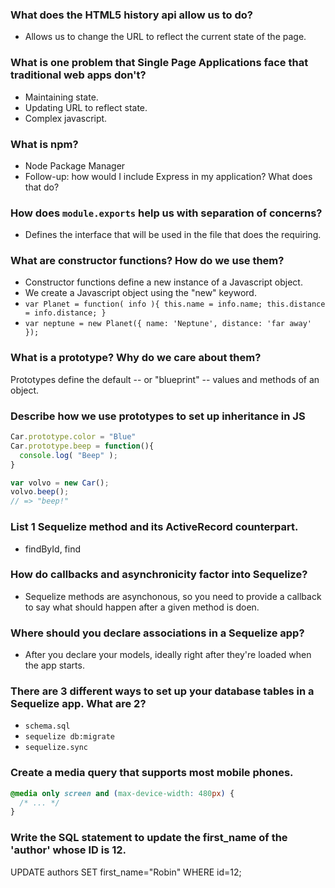 ### What does the HTML5 history api allow us to do?

* Allows us to change the URL to reflect the current state of the page.

### What is one problem that Single Page Applications face that traditional web apps don't?

* Maintaining state.
* Updating URL to reflect state.
* Complex javascript.

### What is npm?

* Node Package Manager
* Follow-up: how would I include Express in my application? What does that do?

### How does `module.exports` help us with separation of concerns?

* Defines the interface that will be used in the file that does the requiring.

### What are constructor functions? How do we use them?

* Constructor functions define a new instance of a Javascript object.
* We create a Javascript object using the "new" keyword.
* `var Planet = function( info ){
    this.name = info.name;
    this.distance = info.distance;
  }`
* `var neptune = new Planet({ name: 'Neptune', distance: 'far away' });`

### What is a prototype? Why do we care about them?

Prototypes define the default -- or "blueprint" -- values and methods of an object.

### Describe how we use prototypes to set up inheritance in JS

```js
Car.prototype.color = "Blue"
Car.prototype.beep = function(){
  console.log( "Beep" );
}

var volvo = new Car();
volvo.beep();
// => "beep!"
```

### List 1 Sequelize method and its ActiveRecord counterpart.

* findById, find

### How do callbacks and asynchronicity factor into Sequelize?

* Sequelize methods are asynchonous, so you need to provide a callback to say what should happen after a given method is doen.

### Where should you declare associations in a Sequelize app?

* After you declare your models, ideally right after they're loaded when the app starts.

### There are 3 different ways to set up your database tables in a Sequelize app. What are 2?
* `schema.sql`
* `sequelize db:migrate`
* `sequelize.sync`

### Create a media query that supports most mobile phones.

```css
@media only screen and (max-device-width: 480px) {
  /* ... */
}
```

### Write the SQL statement to update the first_name of the 'author' whose ID is 12.

UPDATE authors SET first_name="Robin" WHERE id=12;
